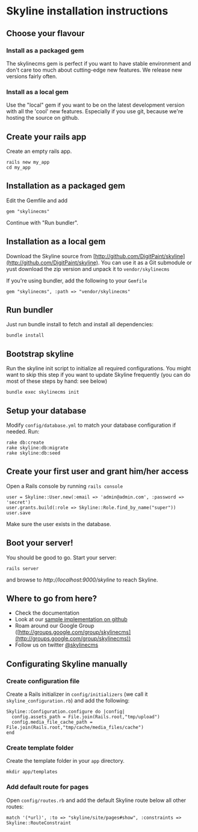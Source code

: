 Skyline installation instructions
=================================

Choose your flavour
-------------------

### Install as a packaged gem ###
The skylinecms gem is perfect if you want to have stable environment
and don't care too much about cutting-edge new features. We release new versions fairly
often.

### Install as a local gem ###
Use the "local" gem if you want to be on the latest development version
with all the 'cool' new features. Especially if you use git, because we're hosting the
source on github. 

Create your rails app
---------------------

Create an empty rails app. 

    rails new my_app
    cd my_app

Installation as a packaged gem
---------------------

Edit the Gemfile and add

    gem "skylinecms"
    
Continue with "Run bundler".

Installation as a local gem
-----------------------

Download the Skyline source from [http://github.com/DigitPaint/skyline](http://github.com/DigitPaint/skyline).
You can use it as a Git submodule or yust download the zip version and unpack it to
`vendor/skylinecms`

If you're using bundler, add the following to your `Gemfile`

    gem "skylinecms", :path => "vendor/skylinecms"

Run bundler
-----------

Just run bundle install to fetch and install all dependencies:

    bundle install

Bootstrap skyline
-----------------

Run the skyline init script to initialize all required configurations. You might want to skip this step
if you want to update Skyline frequently (you can do most of these steps by hand: see below)

    bundle exec skylinecms init

Setup your database
-------------------

Modify `config/database.yml` to match your database configuration if needed. Run:

    rake db:create
    rake skyline:db:migrate
    rake skyline:db:seed
    
Create your first user and grant him/her access
-----------------------------------------------

Open a Rails console by running `rails console`

    user = Skyline::User.new(:email => 'admin@admin.com', :password => 'secret')
    user.grants.build(:role => Skyline::Role.find_by_name("super"))
    user.save

Make sure the user exists in the database.

Boot your server!
-----------------

You should be good to go. Start your server:

    rails server
    
and browse to *http://localhost:9000/skyline* to reach Skyline. 

Where to go from here?
----------------------

* Check the documentation
* Look at our [sample implementation on github](http://github.com/DigitPaint/skyline_demo_site)
* Roam around our Google Group ([http://groups.google.com/group/skylinecms](http://groups.google.com/group/skylinecms))
* Follow us on twitter [@skylinecms](http://twitter.com/skylinecms)


Configurating Skyline manually
------------------------------

### Create configuration file

Create a Rails initializer in `config/initializers` (we call it `skyline_configuration.rb`) and
add the following:

    Skyline::Configuration.configure do |config|  
      config.assets_path = File.join(Rails.root,"tmp/upload")
      config.media_file_cache_path = File.join(Rails.root,"tmp/cache/media_files/cache")
    end

### Create template folder

Create the template folder in your `app` directory.

    mkdir app/templates

### Add default route for pages

Open `config/routes.rb` and add the default Skyline route below all other routes:

    match '(*url)', :to => "skyline/site/pages#show", :constraints => Skyline::RouteConstraint
